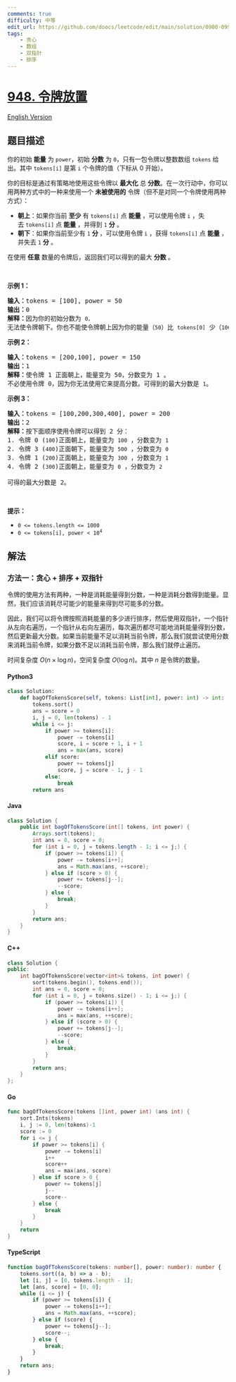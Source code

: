 ```yaml
---
comments: true
difficulty: 中等
edit_url: https://github.com/doocs/leetcode/edit/main/solution/0900-0999/0948.Bag%20of%20Tokens/README.md
tags:
    - 贪心
    - 数组
    - 双指针
    - 排序
---
```


<!-- problem:start -->

# [948. 令牌放置](https://leetcode.cn/problems/bag-of-tokens)

[English Version](/solution/0900-0999/0948.Bag%20of%20Tokens/README_EN.md)

## 题目描述

<!-- description:start -->

<p>你的初始 <strong>能量</strong> 为 <code>power</code>，初始 <strong>分数</strong> 为&nbsp;<code>0</code>，只有一包令牌以整数数组&nbsp;<code>tokens</code>&nbsp;给出。其中 <code>tokens[i]</code> 是第 <code>i</code> 个令牌的值（下标从 0 开始）。</p>

<p>你的目标是通过有策略地使用这些令牌以&nbsp;<strong>最大化</strong>&nbsp;总 <strong>分数</strong>。在一次行动中，你可以用两种方式中的一种来使用一个&nbsp;<strong>未被使用的</strong> 令牌（但不是对同一个令牌使用两种方式）：</p>

<ul>
	<li><strong>朝上</strong>：如果你当前&nbsp;<strong>至少</strong> 有&nbsp;<code>tokens[i]</code>&nbsp;点 <strong>能量</strong> ，可以使用令牌 <code>i</code> ，失去&nbsp;<code>tokens[i]</code>&nbsp;点 <strong>能量</strong> ，并得到&nbsp;<code>1</code>&nbsp;<strong>分</strong> 。</li>
	<li><strong>朝下</strong>：如果你当前至少有&nbsp;<code>1</code>&nbsp;<strong>分 </strong>，可以使用令牌 <code>i</code> ，获得&nbsp;<code>tokens[i]</code> 点 <strong>能量</strong> ，并失去&nbsp;<code>1</code>&nbsp;<strong>分</strong> 。</li>
</ul>

<p>在使用 <strong>任意</strong> 数量的令牌后，返回我们可以得到的最大 <strong>分数</strong> 。</p>

<p>&nbsp;</p>

<ol>
</ol>

<p><strong>示例 1：</strong></p>

<pre>
<strong>输入：</strong>tokens = [100], power = 50
<strong>输出：</strong>0
<strong>解释：</strong>因为你的初始分数为 <code>0，</code>无法使令牌朝下。你也不能使令牌朝上因为你的能量（<code>50</code>）比 <code>tokens[0]</code>&nbsp;少（<code>100</code>）。</pre>

<p><strong>示例 2：</strong></p>

<pre>
<strong>输入：</strong>tokens = [200,100], power = 150
<strong>输出：</strong>1
<strong>解释：</strong>使令牌 1 正面朝上，能量变为 50，分数变为 1 。
不必使用令牌 0，因为你无法使用它来提高分数。可得到的最大分数是 <code>1</code>。</pre>

<p><strong>示例 3：</strong></p>

<pre>
<strong>输入：</strong>tokens = [100,200,300,400], power = 200
<strong>输出：</strong>2
<strong>解释：</strong>按下面顺序使用令牌可以得到 2 分：
1. 令牌 0 (<code>100</code>)正面朝上，能量变为 <code>100</code> ，分数变为 <code>1</code>
2. 令牌 3 (<code>400</code>)正面朝下，能量变为 <code>500</code> ，分数变为 <code>0</code>
3. 令牌 1 (<code>200</code>)正面朝上，能量变为 <code>300</code> ，分数变为 <code>1</code>
4. 令牌 2 (<code>300</code>)正面朝上，能量变为 <code>0</code> ，分数变为 <code>2</code>

可得的最大分数是 2。
</pre>

<p>&nbsp;</p>

<p><strong>提示：</strong></p>

<ul>
	<li><code>0 &lt;= tokens.length &lt;= 1000</code></li>
	<li><code>0 &lt;= tokens[i],&nbsp;power &lt; 10<sup>4</sup></code></li>
</ul>

<!-- description:end -->

## 解法

<!-- solution:start -->

### 方法一：贪心 + 排序 + 双指针

令牌的使用方法有两种，一种是消耗能量得到分数，一种是消耗分数得到能量。显然，我们应该消耗尽可能少的能量来得到尽可能多的分数。

因此，我们可以将令牌按照消耗能量的多少进行排序，然后使用双指针，一个指针从左向右遍历，一个指针从右向左遍历，每次遍历都尽可能地消耗能量得到分数，然后更新最大分数。如果当前能量不足以消耗当前令牌，那么我们就尝试使用分数来消耗当前令牌，如果分数不足以消耗当前令牌，那么我们就停止遍历。

时间复杂度 $O(n \times \log n)$，空间复杂度 $O(\log n)$。其中 $n$ 是令牌的数量。

<!-- tabs:start -->

#### Python3

```python
class Solution:
    def bagOfTokensScore(self, tokens: List[int], power: int) -> int:
        tokens.sort()
        ans = score = 0
        i, j = 0, len(tokens) - 1
        while i <= j:
            if power >= tokens[i]:
                power -= tokens[i]
                score, i = score + 1, i + 1
                ans = max(ans, score)
            elif score:
                power += tokens[j]
                score, j = score - 1, j - 1
            else:
                break
        return ans
```

#### Java

```java
class Solution {
    public int bagOfTokensScore(int[] tokens, int power) {
        Arrays.sort(tokens);
        int ans = 0, score = 0;
        for (int i = 0, j = tokens.length - 1; i <= j;) {
            if (power >= tokens[i]) {
                power -= tokens[i++];
                ans = Math.max(ans, ++score);
            } else if (score > 0) {
                power += tokens[j--];
                --score;
            } else {
                break;
            }
        }
        return ans;
    }
}
```

#### C++

```cpp
class Solution {
public:
    int bagOfTokensScore(vector<int>& tokens, int power) {
        sort(tokens.begin(), tokens.end());
        int ans = 0, score = 0;
        for (int i = 0, j = tokens.size() - 1; i <= j;) {
            if (power >= tokens[i]) {
                power -= tokens[i++];
                ans = max(ans, ++score);
            } else if (score > 0) {
                power += tokens[j--];
                --score;
            } else {
                break;
            }
        }
        return ans;
    }
};
```

#### Go

```go
func bagOfTokensScore(tokens []int, power int) (ans int) {
	sort.Ints(tokens)
	i, j := 0, len(tokens)-1
	score := 0
	for i <= j {
		if power >= tokens[i] {
			power -= tokens[i]
			i++
			score++
			ans = max(ans, score)
		} else if score > 0 {
			power += tokens[j]
			j--
			score--
		} else {
			break
		}
	}
	return
}
```

#### TypeScript

```ts
function bagOfTokensScore(tokens: number[], power: number): number {
    tokens.sort((a, b) => a - b);
    let [i, j] = [0, tokens.length - 1];
    let [ans, score] = [0, 0];
    while (i <= j) {
        if (power >= tokens[i]) {
            power -= tokens[i++];
            ans = Math.max(ans, ++score);
        } else if (score) {
            power += tokens[j--];
            score--;
        } else {
            break;
        }
    }
    return ans;
}
```

<!-- tabs:end -->

<!-- solution:end -->

<!-- problem:end -->

